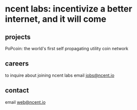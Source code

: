# ncent labs: incentivize a better internet, and it will come

## projects
PoPcoin: the world's first self propagating utility coin network

## careers
to inquire about joining ncent labs email jobs@ncent.io

## contact
email web@ncent.io

